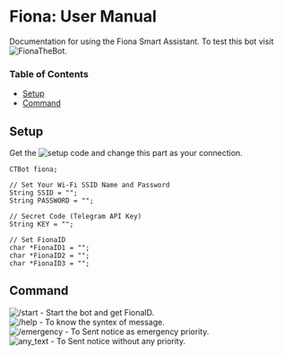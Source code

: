 # Fiona: User Manual
Documentation for using the Fiona Smart Assistant. To test this bot visit ![FionaTheBot](https://t.me/FionaTheBot).

###  Table of Contents
- [Setup](#setup)
- [Command](#command)


## Setup <a name="setup"/>
Get the ![setup code](https://github.com/aratheunseen/fiona/blob/main/setup.ino) and change this part as your connection.

    CTBot fiona;

    // Set Your Wi-Fi SSID Name and Password
    String SSID = "";
    String PASSWORD = "";

    // Secret Code (Telegram API Key)
    String KEY = "";

    // Set FionaID
    char *FionaID1 = "";
    char *FionaID2 = "";
    char *FionaID3 = "";

## Command <a name="command"/>
![/start]() - Start the bot and get FionaID.<br>
![/help]() - To know the syntex of message.<br>
![/emergency]() - To Sent notice as emergency priority.<br>
![any_text]() - To Sent notice without any priority.
